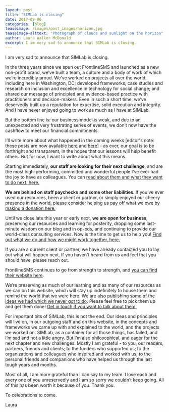 ```yaml
---
layout: post
title: "SIMLab is closing"
date: 2017-09-06
categories: [blog]
teaseimage: /images/post_images/horizon.jpg
teaseimage-alttext: "Photograph of clouds and sunlight on the horizon"
author: Laura Walker McDonald
excerpt: I am very sad to announce that SIMLab is closing.
---
```


I am very sad to announce that SIMLab is closing.

In the three years since we spun out FrontlineSMS and launched as a new non-profit brand, we’ve built a team, a culture and a body of work of which we’re incredibly proud. We’ve worked on projects all over the world, including here in Washington, DC; developed frameworks, case studies and research on inclusion and excellence in technology for social change; and shared our message of principled and evidence-based practice with practitioners and decision-makers. Even in such a short time, we’ve deservedly built up a reputation for expertise, solid execution and integrity. And I have never enjoyed going to work as much as I have at SIMLab.

But the bottom line is: our business model is weak, and due to an unexpected and very frustrating series of events, we don’t now have the cashflow to meet our financial commitments.

I’ll write more about what happened in the coming weeks [editor's note: these posts are now available [here](simlab.org/blog/2017/12/13/what-happened-part-i/) and [here](simlab.org/blog/2017/12/19/what-happened-part-ii/)] - as ever, our goal is to be forthright and transparent, in the hopes that our lessons will help benefit others. But for now, I want to write about what this means.

Starting immediately, **our staff are looking for their next challenge**, and are the most high-performing, committed and wonderful people I’ve ever had the joy to have as colleagues. You can [read about them and what they want to do next, here.](http://www.simlab.org/team/)

**We are behind on staff paychecks and some other liabilities**. If you’ve ever used our resources, been a client or partner, or simply enjoyed our cheery presence in the world, please consider helping us pay off what we owe by [making a donation here.](https://www.paypal.me/simlab/35)

Until we close late this year or early next, **we are open for business**, preserving our resources and learning for posterity, dropping some last-minute wisdom on our blog and in op-eds, and continuing to provide our world-class consulting services. Now is the time to get us to help you! [Find out what we do and how we might work together, here.](http://www.simlab.org/services)

If you are a current client or partner, we have already contacted you to lay out what will happen next. If you haven't heard from us and feel that you should have, please reach out.

FrontlineSMS continues to go from strength to strength, and [you can find their website here](http://www.frontlinesms.com).

We’re preserving as much of our learning and as many of our resources as we can on this website, which will stay up indefinitely to house them and remind the world that we were here. We are also publishing [some of the ideas we had which we never got to do](http://www.simlab.org/resources/unfinished/). Please feel free to pick them up and get them done! [Get in touch if you want to talk about them.](mailto:hello@simlab.org)

For important bits of SIMLab, this is not the end. Our ideas and principles will live on, in our outgoing staff and on this website, in the concepts and frameworks we came up with and explained to the world, and the projects we worked on. SIMLab, as a container for all those things, has failed, and I’m sad and not a little angry. But I’m also philosophical, and eager for the next chapter and new challenges. Mostly I am grateful - to you, our readers, partners, friends and clients; to the funders who supported us; to the organizations and colleagues who inspired and worked with us; to the personal friends and companions who have helped us through the last tough years and months.

Most of all, I am more grateful than I can say to my team. I love each and every one of you unreservedly and I am so sorry we couldn’t keep going. All of this has been worth it because of you. Thank you.

To celebrations to come.

Laura
